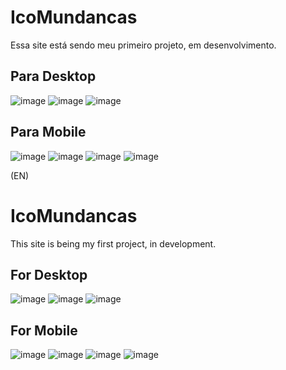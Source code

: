 # IcoMundancas
Essa site está sendo meu primeiro projeto, em desenvolvimento.

## Para Desktop
![image](https://user-images.githubusercontent.com/94218497/159672617-e85748ff-a455-4554-8d2b-338f755cc988.png)
![image](https://user-images.githubusercontent.com/94218497/159672695-ac22a8e9-d0f4-4625-a516-e9b382b94937.png)
![image](https://user-images.githubusercontent.com/94218497/159672802-053c67c7-69b0-4a53-ad71-65305f915574.png)


## Para Mobile
![image](https://user-images.githubusercontent.com/94218497/159673073-52eeb379-9c76-4b95-a075-55d74bc17932.png)
![image](https://user-images.githubusercontent.com/94218497/159673137-c36686f5-b519-4578-966f-648a779783bd.png)
![image](https://user-images.githubusercontent.com/94218497/159673230-217057a2-3247-404f-88ea-c8086cc01747.png)
![image](https://user-images.githubusercontent.com/94218497/159673281-202ba4d1-7a9a-41d4-bf5b-2ea886e19b2f.png)



(EN)
# IcoMundancas
This site is being my first project, in development.

## For Desktop
![image](https://user-images.githubusercontent.com/94218497/159672617-e85748ff-a455-4554-8d2b-338f755cc988.png)
![image](https://user-images.githubusercontent.com/94218497/159672695-ac22a8e9-d0f4-4625-a516-e9b382b94937.png)
![image](https://user-images.githubusercontent.com/94218497/159672802-053c67c7-69b0-4a53-ad71-65305f915574.png)


## For Mobile
![image](https://user-images.githubusercontent.com/94218497/159673073-52eeb379-9c76-4b95-a075-55d74bc17932.png)
![image](https://user-images.githubusercontent.com/94218497/159673137-c36686f5-b519-4578-966f-648a779783bd.png)
![image](https://user-images.githubusercontent.com/94218497/159673230-217057a2-3247-404f-88ea-c8086cc01747.png)
![image](https://user-images.githubusercontent.com/94218497/159673281-202ba4d1-7a9a-41d4-bf5b-2ea886e19b2f.png)
